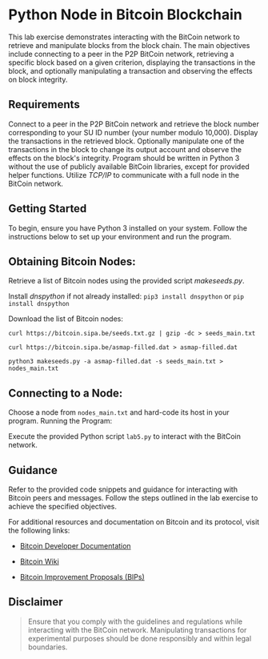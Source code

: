 # Python Node in Bitcoin Blockchain
This lab exercise demonstrates interacting with the BitCoin network to retrieve and manipulate blocks from the block chain. The main objectives include connecting to a peer in the P2P BitCoin network, retrieving a specific block based on a given criterion, displaying the transactions in the block, and optionally manipulating a transaction and observing the effects on block integrity.

## Requirements
Connect to a peer in the P2P BitCoin network and retrieve the block number corresponding to your SU ID number (your number modulo 10,000).
Display the transactions in the retrieved block.
Optionally manipulate one of the transactions in the block to change its output account and observe the effects on the block's integrity.
Program should be written in Python 3 without the use of publicly available BitCoin libraries, except for provided helper functions.
Utilize *TCP/IP* to communicate with a full node in the BitCoin network.

## Getting Started
To begin, ensure you have Python 3 installed on your system. Follow the instructions below to set up your environment and run the program.

## Obtaining Bitcoin Nodes:

Retrieve a list of Bitcoin nodes using the provided script *makeseeds.py*.

Install *dnspython* if not already installed: `pip3 install dnspython` or `pip install dnspython`

Download the list of Bitcoin nodes:

`curl https://bitcoin.sipa.be/seeds.txt.gz | gzip -dc > seeds_main.txt`

`curl https://bitcoin.sipa.be/asmap-filled.dat > asmap-filled.dat`

`python3 makeseeds.py -a asmap-filled.dat -s seeds_main.txt > nodes_main.txt`

## Connecting to a Node:

Choose a node from `nodes_main.txt` and hard-code its host in your program.
Running the Program:

Execute the provided Python script `lab5.py` to interact with the BitCoin network.

## Guidance
Refer to the provided code snippets and guidance for interacting with Bitcoin peers and messages. Follow the steps outlined in the lab exercise to achieve the specified objectives.

For additional resources and documentation on Bitcoin and its protocol, visit the following links:

* [Bitcoin Developer Documentation](https://developer.bitcoin.org/devguide/p2p_network.html)

* [Bitcoin Wiki](https://en.bitcoin.it/wiki/Main_Page)

* [Bitcoin Improvement Proposals (BIPs)](https://github.com/bitcoin/bips)

## Disclaimer
> Ensure that you comply with the guidelines and regulations while interacting with the BitCoin network. Manipulating transactions for experimental purposes should be done responsibly and within legal boundaries.

